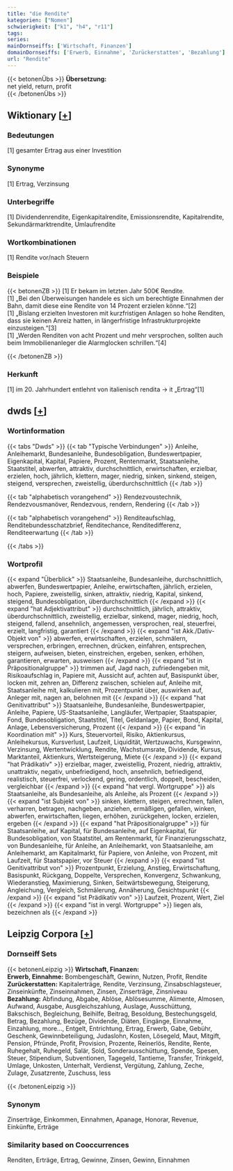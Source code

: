 ```yaml
---
title: "die Rendite"
kategorien: ["Nomen"]
schwierigkeit: ["k1", "h4", "r11"]
tags:
series:
mainDornseiffs: ['Wirtschaft, Finanzen']
domainDornseiffs: ['Erwerb, Einnahme', 'Zurückerstatten', 'Bezahlung']
url: "Rendite"
---
```


{{< betonenÜbs >}}
**Übersetzung:**  
net yield, return, profit  
{{< /betonenÜbs >}}

## Wiktionary [[+](https://de.wiktionary.org/wiki/Rendite)]

### Bedeutungen
[1] gesamter Ertrag aus einer Investition  

### Synonyme
[1] Ertrag, Verzinsung  

### Unterbegriffe
[1] Dividendenrendite, Eigenkapitalrendite, Emissionsrendite, Kapitalrendite, Sekundärmarktrendite, Umlaufrendite  

### Wortkombinationen
[1] Rendite vor/nach Steuern  

### Beispiele
{{< betonenZB >}}
[1] Er bekam im letzten Jahr 500€ Rendite.  
[1] „Bei den Überweisungen handele es sich um berechtigte Einnahmen der Bahn, damit diese eine Rendite von 14 Prozent erzielen könne.“[2]  
[1] „Bislang erzielten Investoren mit kurzfristigen Anlagen so hohe Renditen, dass sie keinen Anreiz hatten, in längerfristige Infrastrukturprojekte einzusteigen.“[3]  
[1] „Werden Renditen von acht Prozent und mehr versprochen, sollten auch beim Immobilienanleger die Alarmglocken schrillen.“[4]  

{{< /betonenZB >}}
### Herkunft
[1] im 20. Jahrhundert entlehnt von italienisch rendita → it „Ertrag“[1]  



## dwds [[+](https://www.dwds.de/wb/Rendite)]

### Wortinformation
{{< tabs "Dwds" >}}
{{< tab "Typische Verbindungen" >}}
Anleihe, Anleihemarkt, Bundesanleihe, Bundesobligation, Bundeswertpapier, Eigenkapital, Kapital, Papiere, Prozent, Rentenmarkt, Staatsanleihe, Staatstitel, abwerfen, attraktiv, durchschnittlich, erwirtschaften, erzielbar, erzielen, hoch, jährlich, klettern, mager, niedrig, sinken, sinkend, steigen, steigend, versprechen, zweistellig, überdurchschnittlich
{{< /tab >}}

{{< tab "alphabetisch vorangehend" >}}
Rendezvoustechnik, Rendezvousmanöver, Rendezvous, rendern, Rendering
{{< /tab >}}

{{< tab "alphabetisch vorangehend" >}}
Renditeaufschlag, Renditebundesschatzbrief, Renditechance, Renditedifferenz, Renditeerwartung
{{< /tab >}}

{{< /tabs >}}

### Wortprofil
{{< expand "Überblick" >}} Staatsanleihe, Bundesanleihe, durchschnittlich, abwerfen, Bundeswertpapier, Anleihe, erwirtschaften, jährlich, erzielen, hoch, Papiere, zweistellig, sinken, attraktiv, niedrig, Kapital, sinkend, steigend, Bundesobligation, überdurchschnittlich {{< /expand >}}
{{< expand "hat Adjektivattribut" >}} durchschnittlich, jährlich, attraktiv, überdurchschnittlich, zweistellig, erzielbar, sinkend, mager, niedrig, hoch, steigend, fallend, ansehnlich, angemessen, versprochen, real, steuerfrei, erzielt, langfristig, garantiert {{< /expand >}}
{{< expand "ist Akk./Dativ-Objekt von" >}} abwerfen, erwirtschaften, erzielen, schmälern, versprechen, erbringen, errechnen, drücken, einfahren, entsprechen, steigern, aufweisen, bieten, einstreichen, ergeben, senken, erhöhen, garantieren, erwarten, ausweisen {{< /expand >}}
{{< expand "ist in Präpositionalgruppe" >}} trimmen auf, Jagd nach, zufriedengeben mit, Risikoaufschlag in, Papiere mit, Aussicht auf, achten auf, Basispunkt über, locken mit, zehren an, Differenz zwischen, schielen auf, Anleihe mit, Staatsanleihe mit, kalkulieren mit, Prozentpunkt über, auswirken auf, Anleger mit, nagen an, belohnen mit {{< /expand >}}
{{< expand "hat Genitivattribut" >}} Staatsanleihe, Bundesanleihe, Bundeswertpapier, Anleihe, Papiere, US-Staatsanleihe, Langläufer, Wertpapier, Staatspapier, Fond, Bundesobligation, Staatstitel, Titel, Geldanlage, Papier, Bond, Kapital, Anlage, Lebensversicherung, Prozent {{< /expand >}}
{{< expand "in Koordination mit" >}} Kurs, Steuervorteil, Risiko, Aktienkursus, Anleihekursus, Kursverlust, Laufzeit, Liquidität, Wertzuwachs, Kursgewinn, Verzinsung, Wertentwicklung, Rendite, Wachstumsrate, Dividende, Kursus, Marktanteil, Aktienkurs, Wertsteigerung, Miete {{< /expand >}}
{{< expand "hat Prädikativ" >}} erzielbar, mager, zweistellig, Prozent, niedrig, attraktiv, unattraktiv, negativ, unbefriedigend, hoch, ansehnlich, befriedigend, realistisch, steuerfrei, verlockend, gering, ordentlich, doppelt, bescheiden, vergleichbar {{< /expand >}}
{{< expand "hat vergl. Wortgruppe" >}} als Staatsanleihe, als Bundesanleihe, als Anleihe, als Prozent {{< /expand >}}
{{< expand "ist Subjekt von" >}} sinken, klettern, steigen, errechnen, fallen, verharren, betragen, nachgeben, anziehen, ermäßigen, gefallen, winken, abwerfen, erwirtschaften, liegen, erhöhen, zurückgehen, locken, erzielen, ergeben {{< /expand >}}
{{< expand "hat Präpositionalgruppe" >}} für Staatsanleihe, auf Kapital, für Bundesanleihe, auf Eigenkapital, für Bundesobligation, von Staatstitel, am Rentenmarkt, für Finanzierungsschatz, von Bundesanleihe, für Anleihe, an Anleihemarkt, von Staatsanleihe, am Anleihemarkt, am Kapitalmarkt, für Papiere, von Anleihe, von Prozent, mit Laufzeit, für Staatspapier, vor Steuer {{< /expand >}}
{{< expand "ist Genitivattribut von" >}} Prozentpunkt, Erzielung, Anstieg, Erwirtschaftung, Basispunkt, Rückgang, Doppelte, Versprechen, Konvergenz, Schwankung, Wiederanstieg, Maximierung, Sinken, Seitwärtsbewegung, Steigerung, Angleichung, Vergleich, Schmälerung, Annäherung, Gesichtspunkt {{< /expand >}}
{{< expand "ist Prädikativ von" >}} Laufzeit, Prozent, Wert, Ziel {{< /expand >}}
{{< expand "ist in vergl. Wortgruppe" >}} liegen als, bezeichnen als {{< /expand >}}

## Leipzig Corpora [[+](https://corpora.uni-leipzig.de/en/res?word=Rendite&corpusId=deu_newscrawl-public_2018)]

### Dornseiff Sets
{{< betonenLeipzig >}}
**Wirtschaft, Finanzen:**  
**Erwerb, Einnahme:** Bombengeschäft, Gewinn, Nutzen, Profit, Rendite  
**Zurückerstatten:** Kapitalerträge, Rendite, Verzinsung, Zinsabschlagsteuer, Zinseinkünfte, Zinseinnahmen, Zinsen, Zinserträge, Zinsniveau  
**Bezahlung:** Abfindung, Abgabe, Ablöse, Ablösesumme, Alimente, Almosen, Aufwand, Ausgabe, Ausgleichszahlung, Auslage, Ausschüttung, Bakschisch, Begleichung, Beihilfe, Beitrag, Besoldung, Bestechungsgeld, Betrag, Bezahlung, Bezüge, Dividende, Diäten, Eingänge, Einnahme, Einzahlung, more..., Entgelt, Entrichtung, Ertrag, Erwerb, Gabe, Gebühr, Geschenk, Gewinnbeteiligung, Judaslohn, Kosten, Lösegeld, Maut, Mitgift, Pension, Pfründe, Profit, Provision, Prozente, Reinerlös, Rendite, Rente, Ruhegehalt, Ruhegeld, Salär, Sold, Sonderausschüttung, Spende, Spesen, Steuer, Stipendium, Subventionen, Tagegeld, Tantieme, Transfer, Trinkgeld, Umlage, Unkosten, Unterhalt, Verdienst, Vergütung, Zahlung, Zeche, Zulage, Zusatzrente, Zuschuss, less  

{{< /betonenLeipzig >}}

### Synonym
Zinserträge, Einkommen, Einnahmen, Apanage, Honorar, Revenue, Einkünfte, Erträge


### Similarity based on Cooccurrences
Renditen, Erträge, Ertrag, Gewinne, Zinsen, Gewinn, Einnahmen

